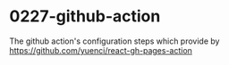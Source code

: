 # 0227-github-action

The github action's configuration steps which provide by https://github.com/yuenci/react-gh-pages-action
